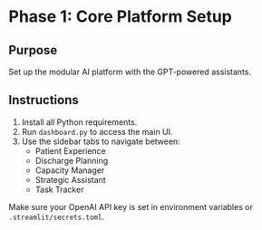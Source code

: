
# Phase 1: Core Platform Setup

## Purpose
Set up the modular AI platform with the GPT-powered assistants.

## Instructions
1. Install all Python requirements.
2. Run `dashboard.py` to access the main UI.
3. Use the sidebar tabs to navigate between:
   - Patient Experience
   - Discharge Planning
   - Capacity Manager
   - Strategic Assistant
   - Task Tracker

Make sure your OpenAI API key is set in environment variables or `.streamlit/secrets.toml`.
